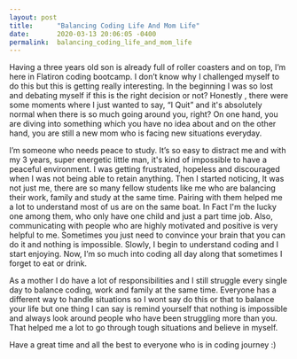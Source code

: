 ```yaml
---
layout: post
title:      "Balancing Coding Life And Mom Life"
date:       2020-03-13 20:06:05 -0400
permalink:  balancing_coding_life_and_mom_life
---
```




Having a three years old son is already full of roller coasters and on top, I’m here in Flatiron coding bootcamp. I don’t know why I challenged myself to do this  but this is getting really interesting. In the beginning I was so lost and debating myself if this is the right decision or not? Honestly , there were some moments where I just wanted to say, “I Quit” and it's absolutely normal when there is so much going around you, right? On one hand, you are diving into something which you have no idea about and on the other hand, you are still a new mom who is facing new situations everyday. 

I’m someone who needs peace to study. It’s so easy to distract me and with my 3 years, super energetic little man, it's kind of impossible to have a peaceful environment. I was getting frustrated, hopeless and discouraged when I was not being able to retain anything. Then I started noticing, It was not just me, there are so many fellow students like me who are balancing their work, family and study at the same time. Pairing with them helped me a lot to understand most of us are on the same boat. In Fact I'm the lucky one among them, who only have one child and just a part time job. Also, communicating with people who are highly motivated and positive is very helpful to me. Sometimes you just need to convince your brain that you can do it and nothing is impossible. Slowly, I begin to understand coding and I start enjoying. Now, I’m so much into coding all day along that sometimes I forget to eat or drink.

As a mother I do have a lot of responsibilities and I still struggle every single day to balance coding, work and family at the same time. Everyone has a different way to handle situations so I wont say do this or that to balance your life but one thing I can say is remind yourself that nothing is impossible and always look around people who have been struggling more than you. That helped me a lot to go through tough situations and believe in myself. 

Have a great time and all the best to everyone who is in coding journey :)

